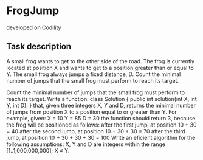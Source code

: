# FrogJump
developed on Codility

## Task description
A small frog wants to get to the other side of the road. The frog is
currently located at position X and wants to get to a position greater than
or equal to Y. The small frog always jumps a fixed distance, D.
Count the minimal number of jumps that the small frog must perform to
reach its target.

Count the minimal number of jumps that the small frog must perform to
reach its target.
Write a function:
class Solution { public int solution(int X, int Y, int
D); }
that, given three integers X, Y and D, returns the minimal number of
jumps from position X to a position equal to or greater than Y.
For example, given:
X = 10
Y = 85
D = 30
the function should return 3, because the frog will be positioned as
follows:
after the first jump, at position 10 + 30 = 40
after the second jump, at position 10 + 30 + 30 = 70
after the third jump, at position 10 + 30 + 30 + 30 = 100
Write an eficient algorithm for the following assumptions:
X, Y and D are integers within the range
[1..1,000,000,000];
X ≤ Y.
